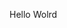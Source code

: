 Hello Wolrd





































































































































































































































































































































































































































































































































































































































































































































































































































































































































































































































































































































































































































































































































































































































































































































































































































































































































































































































































































































